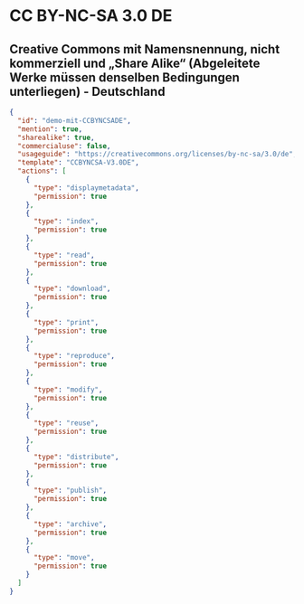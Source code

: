 # CC BY-NC-SA 3.0 DE
## Creative Commons mit Namensnennung, nicht kommerziell und „Share Alike“ (Abgeleitete Werke müssen denselben Bedingungen unterliegen) - Deutschland


```json
{
  "id": "demo-mit-CCBYNCSADE",
  "mention": true,
  "sharealike": true,
  "commercialuse": false,
  "usageguide": "https://creativecommons.org/licenses/by-nc-sa/3.0/de",
  "template": "CCBYNCSA-V3.0DE",
  "actions": [
    {
      "type": "displaymetadata",
      "permission": true
    },
    {
      "type": "index",
      "permission": true
    },
    {
      "type": "read",
      "permission": true
    },
    {
      "type": "download",
      "permission": true
    },
    {
      "type": "print",
      "permission": true
    },
    {
      "type": "reproduce",
      "permission": true
    },
    {
      "type": "modify",
      "permission": true
    },
    {
      "type": "reuse",
      "permission": true
    },
    {
      "type": "distribute",
      "permission": true
    },
    {
      "type": "publish",
      "permission": true
    },
    {
      "type": "archive",
      "permission": true
    },
    {
      "type": "move",
      "permission": true
    }
  ]
}
```